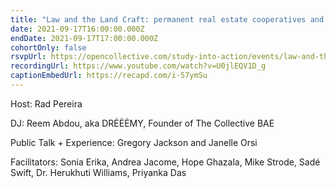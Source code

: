 ```yaml
---
title: "Law and the Land Craft: permanent real estate cooperatives and the arts"
date: 2021-09-17T16:00:00.000Z
endDate: 2021-09-17T17:00:00.000Z
cohortOnly: false
rsvpUrl: https://opencollective.com/study-into-action/events/law-and-the-land-craft-e76d717a
recordingUrl: https://www.youtube.com/watch?v=U0jlEQV1D_g
captionEmbedUrl: https://recapd.com/i-57ymSu
---
```

Host: Rad Pereira



DJ: Reem Abdou, aka DRĖĖĖMY, Founder of The Collective BAE

Public Talk + Experience: Gregory Jackson and Janelle Orsi

Facilitators: Sonia Erika, Andrea Jacome, Hope Ghazala, Mike Strode, Sadé Swift, Dr. Herukhuti Williams, Priyanka Das
